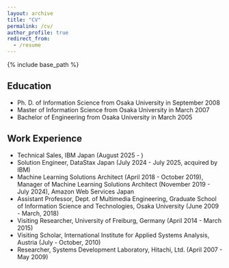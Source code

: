```yaml
---
layout: archive
title: "CV"
permalink: /cv/
author_profile: true
redirect_from:
  - /resume
---
```


{% include base_path %}


Education
------
* Ph. D. of Information Science from Osaka University in September 2008
* Master of Information Science from Osaka University in March 2007
* Bachelor of Engineering from Osaka University in March 2005

Work Experience
------
* Technical Sales, IBM Japan (August 2025 - )
* Solution Engineer, DataStax Japan (July 2024 - July 2025, acquired by IBM) 
* Machine Learning Solutions Architect  (April 2018 - October 2019), Manager of Machine Learning Solutions Architect (November 2019 - July 2024), Amazon Web Services Japan
* Assistant Professor, Dept. of Multimedia Engineering, Graduate School of Information Science and Technologies, Osaka University (June 2009 - March, 2018) 
* Visiting Researcher, University of Freiburg, Germany (April 2014 - March 2015)  
* Visiting Scholar, International Institute for Applied Systems Analysis, Austria (July - October, 2010)  
* Researcher, Systems Development Laboratory, Hitachi, Ltd. (April 2007 - May 2009) 

<!-- 
Teaching Experience
======
* Guest Lecturer, Graduate School of Information Science and Technology, Osaka University (2019 -)
  * Exercises on Multimedia Engineering II - Machine Learning on Cloud

* Guest Lecturer, Kanagawa University (2023-)
  * Information Literacy Seminar - Cloud Foundations


Publications
======
  <ul>{% for post in site.publications %}
    {% include archive-single-cv.html %}
  {% endfor %}</ul>
  
Talks
======
  <ul>{% for post in site.talks %}
    {% include archive-single-talk-cv.html %}
  {% endfor %}</ul>
  
Teaching
======
  <ul>{% for post in site.teaching %}
    {% include archive-single-cv.html %}
  {% endfor %}</ul>
  
Service and leadership
======
* Currently signed in to 43 different slack teams -->

